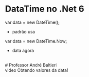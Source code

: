 # DataTime no .Net 6

var data = new DateTime(); 
<br>
 * padrão usa

var data = new DateTime.Now; 
<br> 
* data agora
<br>
# Professor André Baltieri <br>
video Obtendo valores da data!